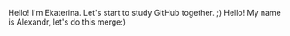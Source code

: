 Hello!
I'm Ekaterina.
Let's start to study  GitHub together. ;)
Hello!
My name is Alexandr, let's do this merge:)